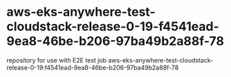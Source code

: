 # aws-eks-anywhere-test-cloudstack-release-0-19-f4541ead-9ea8-46be-b206-97ba49b2a88f-78
repository for use with E2E test job aws-eks-anywhere-test-cloudstack-release-0-19:f4541ead-9ea8-46be-b206-97ba49b2a88f-78

